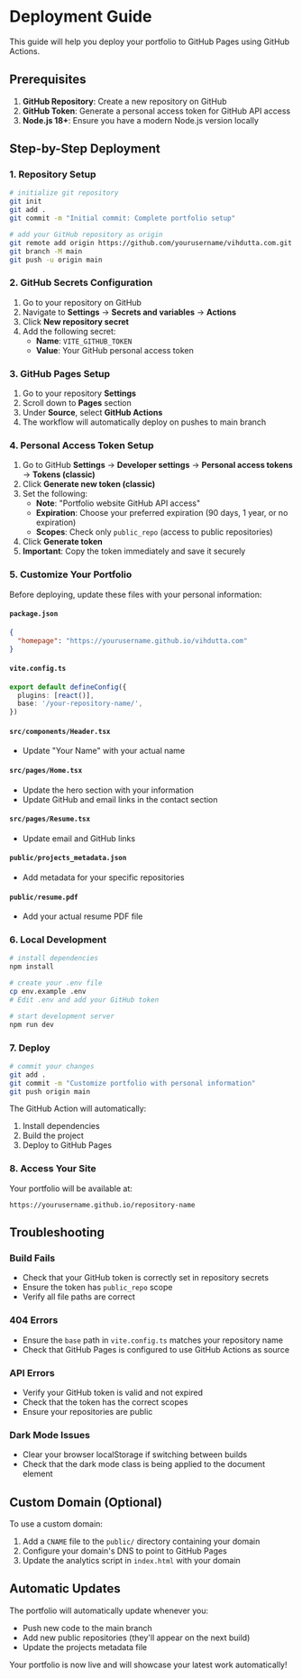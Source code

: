 # Deployment Guide

This guide will help you deploy your portfolio to GitHub Pages using GitHub Actions.

## Prerequisites

1. **GitHub Repository**: Create a new repository on GitHub
2. **GitHub Token**: Generate a personal access token for GitHub API access
3. **Node.js 18+**: Ensure you have a modern Node.js version locally

## Step-by-Step Deployment

### 1. Repository Setup

```bash
# initialize git repository
git init
git add .
git commit -m "Initial commit: Complete portfolio setup"

# add your GitHub repository as origin
git remote add origin https://github.com/yourusername/vihdutta.com.git
git branch -M main
git push -u origin main
```

### 2. GitHub Secrets Configuration

1. Go to your repository on GitHub
2. Navigate to **Settings** → **Secrets and variables** → **Actions**
3. Click **New repository secret**
4. Add the following secret:
   - **Name**: `VITE_GITHUB_TOKEN`
   - **Value**: Your GitHub personal access token

### 3. GitHub Pages Setup

1. Go to your repository **Settings**
2. Scroll down to **Pages** section
3. Under **Source**, select **GitHub Actions**
4. The workflow will automatically deploy on pushes to main branch

### 4. Personal Access Token Setup

1. Go to GitHub **Settings** → **Developer settings** → **Personal access tokens** → **Tokens (classic)**
2. Click **Generate new token (classic)**
3. Set the following:
   - **Note**: "Portfolio website GitHub API access"
   - **Expiration**: Choose your preferred expiration (90 days, 1 year, or no expiration)
   - **Scopes**: Check only `public_repo` (access to public repositories)
4. Click **Generate token**
5. **Important**: Copy the token immediately and save it securely

### 5. Customize Your Portfolio

Before deploying, update these files with your personal information:

#### `package.json`
```json
{
  "homepage": "https://yourusername.github.io/vihdutta.com"
}
```

#### `vite.config.ts`
```typescript
export default defineConfig({
  plugins: [react()],
  base: '/your-repository-name/',
})
```

#### `src/components/Header.tsx`
- Update "Your Name" with your actual name

#### `src/pages/Home.tsx`
- Update the hero section with your information
- Update GitHub and email links in the contact section

#### `src/pages/Resume.tsx`
- Update email and GitHub links

#### `public/projects_metadata.json`
- Add metadata for your specific repositories

#### `public/resume.pdf`
- Add your actual resume PDF file

### 6. Local Development

```bash
# install dependencies
npm install

# create your .env file
cp env.example .env
# Edit .env and add your GitHub token

# start development server
npm run dev
```

### 7. Deploy

```bash
# commit your changes
git add .
git commit -m "Customize portfolio with personal information"
git push origin main
```

The GitHub Action will automatically:
1. Install dependencies
2. Build the project
3. Deploy to GitHub Pages

### 8. Access Your Site

Your portfolio will be available at:
```
https://yourusername.github.io/repository-name
```

## Troubleshooting

### Build Fails
- Check that your GitHub token is correctly set in repository secrets
- Ensure the token has `public_repo` scope
- Verify all file paths are correct

### 404 Errors
- Ensure the `base` path in `vite.config.ts` matches your repository name
- Check that GitHub Pages is configured to use GitHub Actions as source

### API Errors
- Verify your GitHub token is valid and not expired
- Check that the token has the correct scopes
- Ensure your repositories are public

### Dark Mode Issues
- Clear your browser localStorage if switching between builds
- Check that the dark mode class is being applied to the document element

## Custom Domain (Optional)

To use a custom domain:

1. Add a `CNAME` file to the `public/` directory containing your domain
2. Configure your domain's DNS to point to GitHub Pages
3. Update the analytics script in `index.html` with your domain

## Automatic Updates

The portfolio will automatically update whenever you:
- Push new code to the main branch
- Add new public repositories (they'll appear on the next build)
- Update the projects metadata file

Your portfolio is now live and will showcase your latest work automatically! 